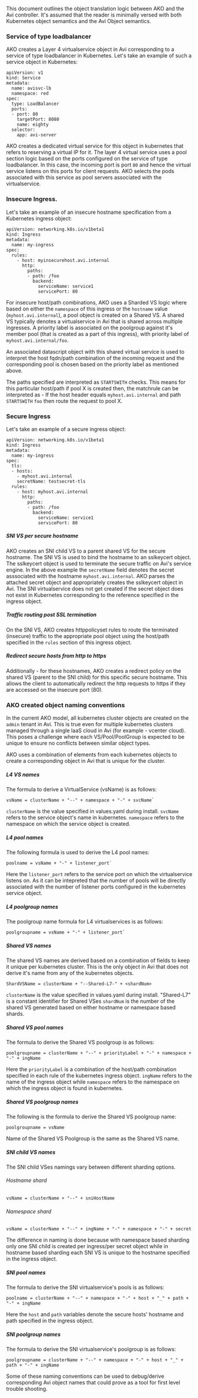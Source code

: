 This document outlines the object translation logic between AKO and the Avi controller. It's assumed that the reader is minimally versed with both
Kubernetes object semantics and the Avi Object semantics. 

### Service of type loadbalancer

AKO creates a Layer 4 virtualservice object in Avi corresponding to a service of type loadbalancer in Kubernetes. Let's take an example of such a service object in Kubernetes:

    apiVersion: v1
    kind: Service
    metadata:
      name: avisvc-lb
      namespace: red
    spec:
      type: LoadBalancer
      ports:
      - port: 80
        targetPort: 8080
        name: eighty
      selector:
        app: avi-server

AKO creates a dedicated virtual service for this object in kubernetes that refers to reserving a virtual IP for it. The layer 4 virtual service uses a pool section logic based on the ports configured on the service of type loadbalancer. In this case, the incoming port is port `80` and hence the virtual service listens on this ports for client requests. AKO selects the pods associated with this service as pool servers associated with the virtualservice.


### Insecure Ingress.

Let's take an example of an insecure hostname specification from a Kubernetes ingress object:

    apiVersion: networking.k8s.io/v1beta1
    kind: Ingress
    metadata:
      name: my-ingress
    spec:
      rules:
        - host: myinsecurehost.avi.internal
          http:
            paths:
            - path: /foo
              backend:
                serviceName: service1
                servicePort: 80
              
For insecure host/path combinations, AKO uses a Sharded VS logic where based on either the `namespace` of this ingress or the `hostname`
value (`myhost.avi.internal`), a pool object is created on a Shared VS. A shared VS typically denotes a virtualservice in Avi that
is shared across multiple ingresses. A priority label is associated on the poolgroup against it's member pool (that is created as a part of
this ingress), with priority label of `myhost.avi.internal/foo`.

An associated datascript object with this shared virtual service is used to interpret the host fqdn/path combination of the incoming
request and the corresponding pool is chosen based on the priority label as mentioned above.

The paths specified are interpreted as `STARTSWITH` checks. This means for this particular host/path if pool X is created then, the matchrule can
be interpreted as - If the host header equals `myhost.avi.internal` and path `STARTSWITH` `foo` then route the request to pool X.

### Secure Ingress

Let's take an example of a secure ingress object:

    apiVersion: networking.k8s.io/v1beta1
    kind: Ingress
    metadata:
      name: my-ingress
    spec:
      tls:
      - hosts:
        - myhost.avi.internal
        secretName: testsecret-tls
      rules:
        - host: myhost.avi.internal
          http:
            paths:
            - path: /foo
              backend:
                serviceName: service1
                servicePort: 80

##### SNI VS per secure hostname

AKO creates an SNI child VS to a parent shared VS for the secure hostname. The SNI VS is used to bind the hostname to an sslkeycert object.
The sslkeycert object is used to terminate the secure traffic on Avi's service engine. In the above example the `secretName` field denotes the
secret asssociated with the hostname `myhost.avi.internal`. AKO parses the attached secret object and appropriately creates the sslkeycert
object in Avi. The SNI virtualservice does not get created if the secret object does not exist in Kubernetes corresponding to the
reference specified in the ingress object.

##### Traffic routing post SSL termination

On the SNI VS, AKO creates httppolicyset rules to route the terminated (insecure) traffic to the appropriate pool object using the host/path
specified in the `rules` section of this ingress object.

##### Redirect secure hosts from http to https

Additionally - for these hostnames, AKO creates a redirect policy on the shared VS (parent to the SNI child) for this specific secure hostname.
This allows the client to automatically redirect the http requests to https if they are accessed on the insecure port (80).


### AKO created object naming conventions

In the current AKO model, all kubernetes cluster objects are created on the `admin` tenant in Avi. This is true even for multiple kubernetes clusters managed through a single IaaS cloud in Avi (for example - vcenter cloud). This poses a challenge where each VS/Pool/PoolGroup is expected to be unique to ensure no conflicts between similar object types.

AKO uses a combination of elements from each kubernetes objects to create a corresponding object in Avi that is unique for the cluster.

##### L4 VS names

The formula to derive a VirtualService (vsName) is as follows:

    vsName = clusterName + "--" + namespace + "-" + svcName`

`clusterName` is the value specified in values.yaml during install.
`svcName` refers to the service object's name in kubernetes.
`namespace` refers to the namespace on which the service object is created.

##### L4 pool names

The following formula is used to derive the L4 pool names:

    poolname = vsName + "-" + listener_port`

Here the `listener_port` refers to the service port on which the virtualservice listens on. As it can be intepreted that the number of pools will be directly associated with the number of listener ports configured in the kubernetes service object.

##### L4 poolgroup names

The poolgroup name formula for L4 virtualservices is as follows:

    poolgroupname = vsName + "-" + listener_port`


##### Shared VS names

The shared VS names are derived based on a combination of fields to keep it unique per kubernetes cluster. This is the only object in Avi that does not derive it's name from any of the kubernetes objects.

    ShardVSName = clusterName + "--Shared-L7-" + <shardNum>
 
`clusterName` is the value specified in values.yaml during install. "Shared-L7" is a constant identifier for Shared VSes
`shardNum` is the number of the shared VS generated based on either hostname or namespace based shards.

##### Shared VS pool names

The formula to derive the Shared VS poolgroup is as follows:

    poolgroupname = clusterName + "--" + priorityLabel + "-" + namespace + "-" + ingName

Here the `priorityLabel` is a combination of the host/path combination specified in each rule of the kubernetes ingress object. `ingName` refers to the name of the ingress object while `namespace` refers to the namespace on which the ingress object is found in kubernetes.

##### Shared VS poolgroup names

The following is the formula to derive the Shared VS poolgroup name:

    poolgroupname = vsName

Name of the Shared VS Poolgroup is the same as the Shared VS name.

##### SNI child VS names

The SNI child VSes namings vary between different sharding options.

###### Hostname shard

    vsName = clusterName + "--" + sniHostName

###### Namespace shard

    vsName = clusterName + "--" + ingName + "-" + namespace + "-" + secret

The difference in naming is done because with namespace based sharding only one SNI child is created per ingress/per secret object while in hostname based sharding each SNI VS is unique to the hostname specified in the ingress object.

##### SNI pool names

The formula to derive the SNI virtualservice's pools is as follows:

    poolname = clusterName + "--" + namespace + "-" + host + "_" + path + "-" + ingName

Here the `host` and `path` variables denote the secure hosts' hostname and path specified in the ingress object.

##### SNI poolgroup names

The formula to derive the SNI virtualservice's poolgroup is as follows:

    poolgroupname = clusterName + "--" + namespace + "-" + host + "_" + path + "-" + ingName

Some of these naming conventions can be used to debug/derive corresponding Avi object names that could prove as a tool for first level trouble shooting.
